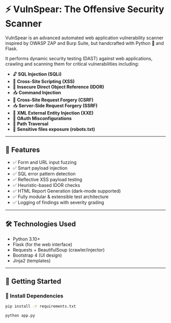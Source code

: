 # ⚡ VulnSpear: The Offensive Security Scanner

VulnSpear is an advanced automated web application vulnerability scanner inspired by OWASP ZAP and Burp Suite, but handcrafted with Python 🐍 and Flask.

It performs dynamic security testing (DAST) against web applications, crawling and scanning them for critical vulnerabilities including:

- 🔓 **SQL Injection (SQLi)**
- 🔐 **Cross-Site Scripting (XSS)**
- 🔀 **Insecure Direct Object Reference (IDOR)**
- 📤 **Command Injection**
- 📎 **Cross-Site Request Forgery (CSRF)**
- 📥 **Server-Side Request Forgery (SSRF)**
- 🔧 **XML External Entity Injection (XXE)**
- 🔁 **OAuth Misconfigurations**
- 📂 **Path Traversal**
- 🤖 **Sensitive files exposure (robots.txt)**

---

## 🚀 Features

- ✅ Form and URL input fuzzing
- ✅ Smart payload injection
- ✅ SQL error pattern detection
- ✅ Reflective XSS payload testing
- ✅ Heuristic-based IDOR checks
- ✅ HTML Report Generation (dark-mode supported)
- ✅ Fully modular & extensible test architecture
- ✅ Logging of findings with severity grading

---

## 🛠️ Technologies Used

- Python 3.10+
- Flask (for the web interface)
- Requests + BeautifulSoup (crawler/injector)
- Bootstrap 4 (UI design)
- Jinja2 (templates)

---

## 🧪 Getting Started

### 🔧 Install Dependencies

```bash
pip install -r requirements.txt

python app.py
